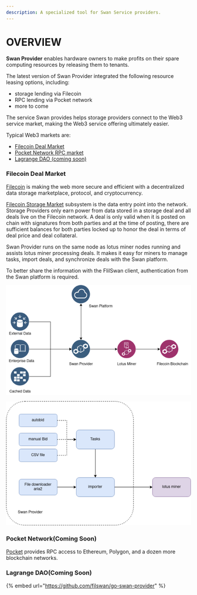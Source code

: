 ```yaml
---
description: A specialized tool for Swan Service providers.
---
```


# OVERVIEW

**Swan Provider** enables hardware owners to make profits on their spare computing resources by releasing them to tenants.

The latest version of Swan Provider integrated the following resource leasing options, including:

* storage lending via Filecoin
* RPC lending via Pocket network
* more to come

The service Swan provides helps storage providers connect to the Web3 service market, making the Web3 service offering ultimately easier.

Typical Web3 markets are:

* ​[Filecoin Deal Market](https://docs.filswan.com/swan-provider/overview#filecoin-deal-market)​
* ​[Pocket Network RPC market](https://docs.filswan.com/swan-provider/overview#pocket-network)​
* [Lagrange DAO (coming soon)](broken-reference)

### **Filecoin Deal Market**

​[Filecoin](https://filecoin.io/) is making the web more secure and efficient with a decentralized data storage marketplace, protocol, and cryptocurrency.

[Filecoin Storage Market](https://spec.filecoin.io/systems/filecoin\_markets/storage\_market/) subsystem is the data entry point into the network. Storage Providers only earn power from data stored in a storage deal and all deals live on the Filecoin network. A deal is only valid when it is posted on chain with signatures from both parties and at the time of posting, there are sufficient balances for both parties locked up to honor the deal in terms of deal price and deal collateral.

Swan Provider runs on the same node as lotus miner nodes running and assists lotus miner processing deals. It makes it easy for miners to manage tasks, import deals, and synchronize deals with the Swan platform.

To better share the information with the FlilSwan client, authentication from the Swan platform is required.

![Swan Provider Business Flow](<../.gitbook/assets/image (22).png>)

![Swan Provider System Architect](<../.gitbook/assets/image (24).png>)

### Pocket Network(Coming Soon)

[Pocket](https://www.pokt.network/) provides RPC access to Ethereum, Polygon, and a dozen more blockchain networks.

### Lagrange DAO(Coming Soon)

{% embed url="https://github.com/filswan/go-swan-provider" %}
